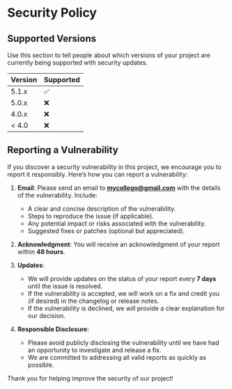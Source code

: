 # Security Policy

## Supported Versions

Use this section to tell people about which versions of your project are
currently being supported with security updates.

| Version | Supported          |
| ------- | ------------------ |
| 5.1.x   | :white_check_mark: |
| 5.0.x   | :x:                |
| 4.0.x   | :x:                |
| < 4.0   | :x:                |

## Reporting a Vulnerability

If you discover a security vulnerability in this project, we encourage you to report it responsibly. Here’s how you can report a vulnerability:

1. **Email**: Please send an email to **mycollego@gmail.com** with the details of the vulnerability. Include:
   - A clear and concise description of the vulnerability.
   - Steps to reproduce the issue (if applicable).
   - Any potential impact or risks associated with the vulnerability.
   - Suggested fixes or patches (optional but appreciated).

2. **Acknowledgment**: You will receive an acknowledgment of your report within **48 hours**.

3. **Updates**: 
   - We will provide updates on the status of your report every **7 days** until the issue is resolved.
   - If the vulnerability is accepted, we will work on a fix and credit you (if desired) in the changelog or release notes.
   - If the vulnerability is declined, we will provide a clear explanation for our decision.

4. **Responsible Disclosure**: 
   - Please avoid publicly disclosing the vulnerability until we have had an opportunity to investigate and release a fix.
   - We are committed to addressing all valid reports as quickly as possible.

Thank you for helping improve the security of our project!
